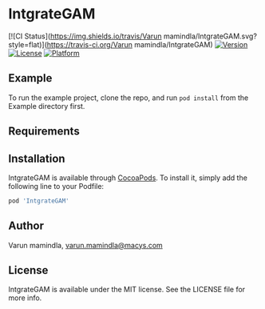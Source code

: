 # IntgrateGAM

[![CI Status](https://img.shields.io/travis/Varun mamindla/IntgrateGAM.svg?style=flat)](https://travis-ci.org/Varun mamindla/IntgrateGAM)
[![Version](https://img.shields.io/cocoapods/v/IntgrateGAM.svg?style=flat)](https://cocoapods.org/pods/IntgrateGAM)
[![License](https://img.shields.io/cocoapods/l/IntgrateGAM.svg?style=flat)](https://cocoapods.org/pods/IntgrateGAM)
[![Platform](https://img.shields.io/cocoapods/p/IntgrateGAM.svg?style=flat)](https://cocoapods.org/pods/IntgrateGAM)

## Example

To run the example project, clone the repo, and run `pod install` from the Example directory first.

## Requirements

## Installation

IntgrateGAM is available through [CocoaPods](https://cocoapods.org). To install
it, simply add the following line to your Podfile:

```ruby
pod 'IntgrateGAM'
```

## Author

Varun mamindla, varun.mamindla@macys.com

## License

IntgrateGAM is available under the MIT license. See the LICENSE file for more info.
